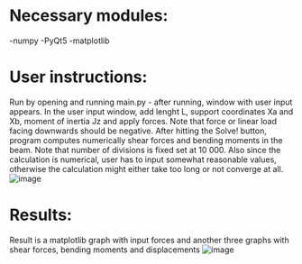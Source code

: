 # Necessary modules:
-numpy
-PyQt5
-matplotlib

# User instructions:

Run by opening and running main.py - after running, window with user input appears. In the user input window, add lenght L, support coordinates Xa and Xb, moment of inertia Jz and apply forces. Note that force or linear load facing downwards should be negative. After hitting the Solve! button, program computes numerically shear forces and bending moments in the beam. Note that number of divisions is fixed set at 10 000. Also since the calculation is numerical, user has to input somewhat reasonable values, otherwise the calculation might either take too long or not converge at all.
![image](https://user-images.githubusercontent.com/94861828/148649023-289b3766-a5f5-4034-b3ea-6193af2bb383.png)

# Results:
Result is a matplotlib graph with input forces and another three graphs with shear forces, bending moments and displacements
![image](https://user-images.githubusercontent.com/94861828/148651299-905c2f02-bc02-4626-9fcb-ba231a969bb1.png)





